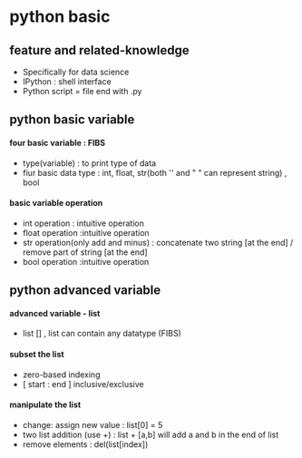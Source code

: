 # python basic

## feature and related-knowledge
- Specifically for data science
- IPython : shell interface 
- Python script = file end with .py

## python basic variable

#### four basic variable :  FIBS
-  type(variable) :  to print type of data 
- fiur  basic data type : int, float, str(both '' and " " can represent string)  , bool

#### basic variable operation
- int operation : intuitive operation 
- float operation :intuitive operation 
- str operation(only add and minus) : concatenate two string [at the end] / remove part of string [at the end]
- bool operation :intuitive operation 

## python advanced variable

#### advanced variable - list
- list [] , list can contain any datatype (FIBS)
#### subset the list
- zero-based indexing
- [ start : end ] inclusive/exclusive
#### manipulate the list
- change: assign new value : list[0] = 5
- two list addition (use +) : list + [a,b] will add a and b in the end of list
- remove elements : del(list[index])

